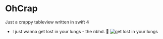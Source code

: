 # OhCrap

Just a crappy tableview written in swift 4


- I just wanna get lost in your lungs - the nbhd. 🌊
![get lost in your lungs](http://imgur.com/a/Qaozl)

